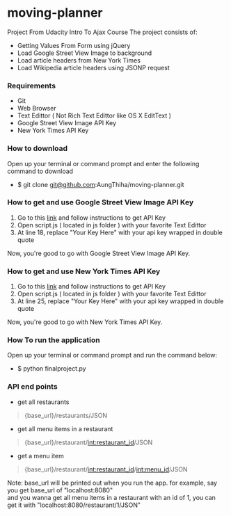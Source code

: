 # moving-planner
Project From Udacity Intro To Ajax Course
The project consists of:<br>
* Getting Values From Form using jQuery
* Load Google Street View Image to background
* Load article headers from New York Times
* Load Wikipedia article headers using JSONP request

### Requirements
* Git
* Web Browser
* Text Edittor ( Not Rich Text Edittor like OS X EditText )
* Google Street View Image API Key
* New York Times API Key

### How to download
Open up your terminal or command prompt and enter the following command to download
* $ git clone git@github.com:AungThiha/moving-planner.git

### How to get and use Google Street View Image API Key
1. Go to this [link](https://console.developers.google.com/flows/enableapi?apiid=street_view_image_backend&keyType=CLIENT_SIDE&reusekey=true) and follow instructions to get API Key<br>
2. Open script.js ( located in js folder ) with your favorite Text Edittor<br>
3. At line 18, replace "Your Key Here" with your api key wrapped in double quote

Now, you're good to go with Google Street View Image API Key.

### How to get and use New York Times API Key
1. Go to this [link](http://developer.nytimes.com/docs/reference/keys) and follow instructions to get API Key<br>
2. Open script.js ( located in js folder ) with your favorite Text Edittor<br>
3. At line 25, replace "Your Key Here" with your api key wrapped in double quote

Now, you're good to go with New York Times API Key.


### How To run the application
Open up your terminal or command prompt and run the command below:<br>
* $ python finalproject.py

### API end points
* get all restaurants

> {base_url}/restaurants/JSON

* get all menu items in a restaurant

> {base_url}/restaurant/<int:restaurant_id>/JSON

* get a menu item

> {base_url}/restaurant/<int:restaurant_id>/<int:menu_id>/JSON

Note: base_url will be printed out when you run the app.
for example, say you get base_url of "localhost:8080"<br>
and you wanna get all menu items in a restaurant with an id of 1,
you can get it with "localhost:8080/restaurant/1/JSON"
